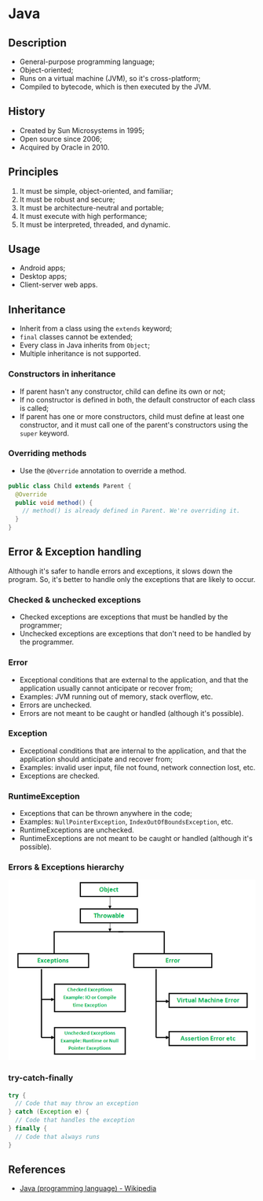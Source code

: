 # Java

## Description

- General-purpose programming language;
- Object-oriented;
- Runs on a virtual machine (JVM), so it's cross-platform;
- Compiled to bytecode, which is then executed by the JVM.

## History

- Created by Sun Microsystems in 1995;
- Open source since 2006;
- Acquired by Oracle in 2010.

## Principles

1. It must be simple, object-oriented, and familiar;
2. It must be robust and secure;
3. It must be architecture-neutral and portable;
4. It must execute with high performance;
5. It must be interpreted, threaded, and dynamic.

## Usage

- Android apps;
- Desktop apps;
- Client-server web apps.

## Inheritance

- Inherit from a class using the `extends` keyword;
- `final` classes cannot be extended;
- Every class in Java inherits from `Object`;
- Multiple inheritance is not supported.

### Constructors in inheritance

- If parent hasn't any constructor, child can define its own or not;
- If no constructor is defined in both, the default constructor of each class is
  called;
- If parent has one or more constructors, child must define at least one
  constructor, and it must call one of the parent's constructors using the
  `super` keyword.

### Overriding methods

- Use the `@Override` annotation to override a method.

```java
public class Child extends Parent {
  @Override
  public void method() {
    // method() is already defined in Parent. We're overriding it.
  }
}
```

## Error & Exception handling

Although it's safer to handle errors and exceptions, it slows down the program.
So, it's better to handle only the exceptions that are likely to occur.

### Checked & unchecked exceptions

- Checked exceptions are exceptions that must be handled by the programmer;
- Unchecked exceptions are exceptions that don't need to be handled by the
  programmer.

### Error

- Exceptional conditions that are external to the application, and that the
  application usually cannot anticipate or recover from;
- Examples: JVM running out of memory, stack overflow, etc.
- Errors are unchecked.
- Errors are not meant to be caught or handled (although it's possible).

### Exception

- Exceptional conditions that are internal to the application, and that the
  application should anticipate and recover from;
- Examples: invalid user input, file not found, network connection lost, etc.
- Exceptions are checked.

### RuntimeException

- Exceptions that can be thrown anywhere in the code;
- Examples: `NullPointerException`, `IndexOutOfBoundsException`, etc.
- RuntimeExceptions are unchecked.
- RuntimeExceptions are not meant to be caught or handled (although it's
  possible).

### Errors & Exceptions hierarchy

![Errors & Exceptions hierarchy](../../.gitbook/assets/programming/languages/java/errors-exceptions-hierarchy.png)

### try-catch-finally

```java
try {
  // Code that may throw an exception
} catch (Exception e) {
  // Code that handles the exception
} finally {
  // Code that always runs
}
```

## References

- [Java (programming language) - Wikipedia](https://en.wikipedia.org/wiki/Java_(programming_language))
